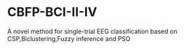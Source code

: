# CBFP-BCI-II-IV
A novel method for single-trial EEG classification based on CSP,Biclustering,Fuzzy inference and PSO
